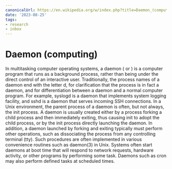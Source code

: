 ```yaml
---
canonicalUrl: https://en.wikipedia.org/w/index.php?title=Daemon_(computing)&oldid=1167005554
date: '2023-08-25'
tags:
- research
- inbox
---
```


# Daemon (computing)

In multitasking computer operating systems, a daemon ( or ) is a computer program that runs as a background process, rather than being under the direct control of an interactive user. Traditionally, the process names of a daemon end with the letter d, for clarification that the process is in fact a daemon, and for differentiation between a daemon and a normal computer program. For example, syslogd is a daemon that implements system logging facility, and sshd is a daemon that serves incoming SSH connections.
In a Unix environment, the parent process of a daemon is often, but not always, the init process. A daemon is usually created either by a process forking a child process and then immediately exiting, thus causing init to adopt the child process, or by the init process directly launching the daemon. In addition, a daemon launched by forking and exiting typically must perform other operations, such as dissociating the process from any controlling terminal (tty). Such procedures are often implemented in various convenience routines such as daemon(3) in Unix.
Systems often start daemons at boot time that will respond to network requests, hardware activity, or other programs by performing some task. Daemons such as cron may also perform defined tasks at scheduled times.
